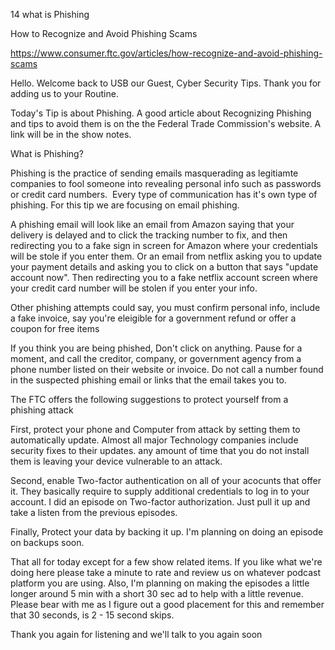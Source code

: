 14 what is Phishing

 How to Recognize and Avoid Phishing Scams

 https://www.consumer.ftc.gov/articles/how-recognize-and-avoid-phishing-scams

 Hello. Welcome back to USB our Guest, Cyber Security Tips. Thank you for adding us to your Routine.

 Today's Tip is about Phishing. A good article about Recognizing Phishing and tips to avoid them is on the the Federal Trade Commission's website. A link will be in the show notes. 

 What is Phishing? 

 Phishing is the practice of sending emails masquerading as legitiamte companies to fool someone into revealing personal info such as passwords or credit card numbers.  Every type of communication has it's own type of phishing. For this tip we are focusing on email phishing. 

 A phishing email will look like an email from Amazon saying that your delivery is delayed and to click the tracking number to fix, and then redirecting you to a fake sign in screen for Amazon where your credentials will be stole if you enter them. Or an email from netflix asking you to update your payment details and asking you to click on a button that says "update account now". Then redirecting you to a fake netflix account screen where your credit card number will be stolen if you enter your info. 

 Other phishing attempts could say, you must confirm personal info, include a fake invoice, say you're eleigible for a government refund or offer a coupon for free items

 If you think you are being phished, Don't click on anything. Pause for a moment, and call the creditor, company, or government agency from a phone number listed on their website or invoice. Do not call a number found in the suspected phishing email or links that the email takes you to.

 The FTC offers the following suggestions to protect yourself from a phishing attack

 First, protect your phone and Computer from attack by setting them to automatically update. Almost all major Technology companies include security fixes to their updates. any amount of time that you do not install them is leaving your device vulnerable to an attack. 

 Second, enable Two-factor authentication on all of your acocunts that offer it. They basically require to supply additional credentials to log in to your account. I did an episode on Two-factor authorization. Just pull it up and take a listen from the previous episodes.

 Finally, Protect your data by backing it up. I'm planning on doing an episode on backups soon. 

 That all for today except for a few show related items. If you like what we're doing here please take a minute to rate and review us on whatever podcast platform you are using. Also, I'm planning on making the episodes a little longer around 5 min with a short 30 sec ad to help with a little revenue. Please bear with me as I figure out a good placement for this and remember that 30 seconds, is 2 - 15 second skips. 

 Thank you again for listening and we'll talk to you again soon